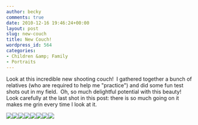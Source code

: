 ```yaml
---
author: becky
comments: true
date: 2010-12-16 19:46:24+00:00
layout: post
slug: new-couch
title: New Couch!
wordpress_id: 564
categories:
- Children &amp; Family
- Portraits
---
```


Look at this incredible new shooting couch!  I gathered together a bunch of relatives (who are required to help me "practice") and did some fun test shots out in my field.  Oh, so much delightful potential with this beauty!  Look carefully at the last shot in this post: there is so much going on it makes me grin every time I look at it.




[![](http://beta.beckyjenson.com/wp-content/uploads/2010/12/blog-November10-0001.jpg)](http://beta.beckyjenson.com/wp-content/uploads/2010/12/blog-November10-0001.jpg)[![](http://beta.beckyjenson.com/wp-content/uploads/2010/12/blog-November10-0002.jpg)](http://beta.beckyjenson.com/wp-content/uploads/2010/12/blog-November10-0002.jpg)[![](http://beta.beckyjenson.com/wp-content/uploads/2010/12/blog-November10-0003.jpg)](http://beta.beckyjenson.com/wp-content/uploads/2010/12/blog-November10-0003.jpg)[![](http://beta.beckyjenson.com/wp-content/uploads/2010/12/blog-November10-0004.jpg)](http://beta.beckyjenson.com/wp-content/uploads/2010/12/blog-November10-0004.jpg)[![](http://beta.beckyjenson.com/wp-content/uploads/2010/12/blog-November10-0005.jpg)](http://beta.beckyjenson.com/wp-content/uploads/2010/12/blog-November10-0005.jpg)[![](http://beta.beckyjenson.com/wp-content/uploads/2010/12/blog-November10-0006.jpg)](http://beta.beckyjenson.com/wp-content/uploads/2010/12/blog-November10-0006.jpg)[![](http://beta.beckyjenson.com/wp-content/uploads/2010/12/blog-November10-0007.jpg)](http://beta.beckyjenson.com/wp-content/uploads/2010/12/blog-November10-0007.jpg)[![](http://beta.beckyjenson.com/wp-content/uploads/2010/12/blog-November10-0008.jpg)](http://beta.beckyjenson.com/wp-content/uploads/2010/12/blog-November10-0008.jpg)
